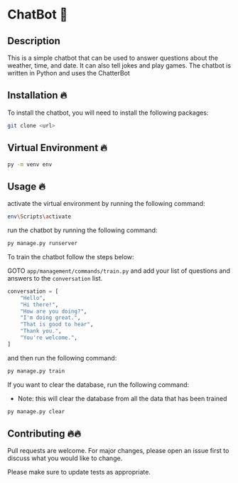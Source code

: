 # ChatBot 🤖

## Description
This is a simple chatbot that can be used to answer questions about the weather, time, and date. It can also tell jokes and play games. The chatbot is written in Python and uses the ChatterBot


## Installation 🔥
To install the chatbot, you will need to install the following packages:

```bash
git clone <url>
```
 
## Virtual Environment 🔥

```bash
py -m venv env
```
## Usage 🔥

activate the virtual environment by running the following command:
```bash
env\Scripts\activate
```

run the chatbot by running the following command:
```bash
py manage.py runserver
```

To train the chatbot follow the steps below:

GOTO `app/management/commands/train.py` and add your list of questions and answers to the `conversation` list.

```python
conversation = [
    "Hello",
    "Hi there!",
    "How are you doing?",
    "I'm doing great.",
    "That is good to hear",
    "Thank you.",
    "You're welcome.",
]
```

and then run the following command:

```bash
py manage.py train
```



If you want to clear the database, run the following command:
* Note: this will clear the database from all the data that has been trained

```bash
py manage.py clear
```



## Contributing 🔥🔥
Pull requests are welcome. For major changes, please open an issue first to discuss what you would like to change.

Please make sure to update tests as appropriate.


